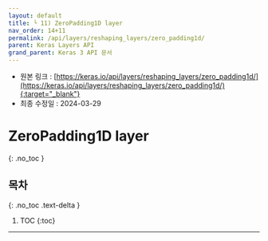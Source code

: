 ```yaml
---
layout: default
title: └ 11) ZeroPadding1D layer
nav_order: 14+11
permalink: /api/layers/reshaping_layers/zero_padding1d/
parent: Keras Layers API
grand_parent: Keras 3 API 문서
---
```


* 원본 링크 : [https://keras.io/api/layers/reshaping_layers/zero_padding1d/](https://keras.io/api/layers/reshaping_layers/zero_padding1d/){:target="_blank"}
* 최종 수정일 : 2024-03-29

# ZeroPadding1D layer
{: .no_toc }

## 목차
{: .no_toc .text-delta }

1. TOC
{:toc}

---
